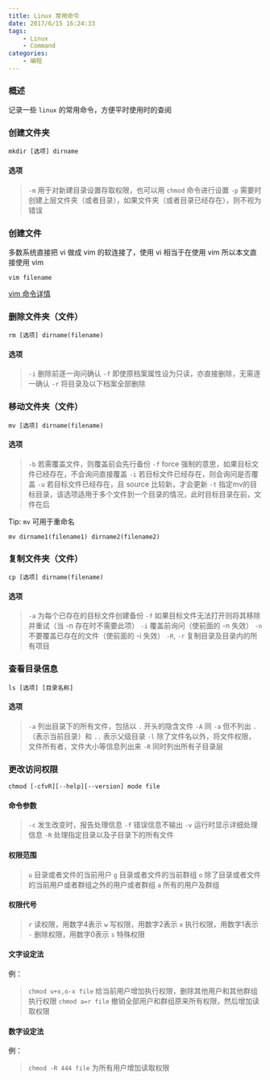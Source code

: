 ```yaml
---
title: Linux 常用命令
date: 2017/6/15 16:24:33
tags: 
	- Linux
	- Command
categories: 
	- 编程
---
```


### 概述

记录一些 `linux` 的常用命令，方便平时使用时的查阅

<!-- more -->

### 创建文件夹

```
mkdir [选项] dirname
```

#### 选项

> `-m` 用于对新建目录设置存取权限，也可以用 `chmod` 命令进行设置
> `-p` 需要时创建上层文件夹（或者目录），如果文件夹（或者目录已经存在），则不视为错误

### 创建文件

多数系统直接把 vi 做成 vim 的软连接了，使用 vi 相当于在使用 vim
所以本文直接使用 vim

```
vim filename
```

[vim 命令详情](/vim)

### 删除文件夹（文件）

```
rm [选项] dirname(filename)
```

#### 选项

> `-i` 删除前逐一询问确认
> `-f` 即使原档案属性设为只读，亦直接删除，无需逐一确认
> `-r` 将目录及以下档案全部删除

### 移动文件夹（文件）

```
mv [选项] dirname(filename)
```

#### 选项

> `-b` 若需覆盖文件，则覆盖前会先行备份
> `-f` force 强制的意思，如果目标文件已经存在，不会询问直接覆盖
> `-i` 若目标文件已经存在，则会询问是否覆盖
> `-u` 若目标文件已经存在，且 source 比较新，才会更新
> `-t` 指定mv的目标目录，该选项适用于多个文件到一个目录的情况，此时目标目录在前，文件在后

Tip: `mv` 可用于重命名

```
mv dirname1(filename1) dirname2(filename2)
```

### 复制文件夹（文件）

```
cp [选项] dirname(filename)
```

#### 选项

> `-a` 为每个已存在的目标文件创建备份 
> `-f` 如果目标文件无法打开则将其移除并重试（当 -n 存在时不需要此项）
> `-i` 覆盖前询问（使前面的 -n 失效）
> `-n` 不要覆盖已存在的文件（使前面的 -i 失效）
> `-R`, `-r` 复制目录及目录内的所有项目


### 查看目录信息

```
ls [选项] [目录名称]
```

#### 选项

> `-a` 列出目录下的所有文件，包括以 `.` 开头的隐含文件
> `-A` 同 `-a` 但不列出 `.` （表示当前目录）和 `..` 表示父级目录
> `-l` 除了文件名以外，将文件权限，文件所有者，文件大小等信息列出来
> `-R` 同时列出所有子目录层

### 更改访问权限

```
chmod [-cfvR][--help][--version] mode file
```

#### 命令参数

> `-c` 发生改变时，报告处理信息
> `-f` 错误信息不输出
> `-v` 运行时显示详细处理信息
> `-R` 处理指定目录以及子目录下的所有文件

#### 权限范围

> `u` 目录或者文件的当前用户
> `g` 目录或者文件的当前群组
> `o` 除了目录或者文件的当前用户或者群组之外的用户或者群组
> `a` 所有的用户及群组

#### 权限代号

> `r` 读权限，用数字4表示
> `w` 写权限，用数字2表示
> `x` 执行权限，用数字1表示
> `-` 删除权限，用数字0表示
> `s` 特殊权限

#### 文字设定法

例：

> `chmod u+x,o-x file` 给当前用户增加执行权限，删除其他用户和其他群组执行权限
> `chmod a=r file` 撤销全部用户和群组原来所有权限，然后增加读取权限

#### 数字设定法

例：

> `chmod -R 444 file` 为所有用户增加读取权限


